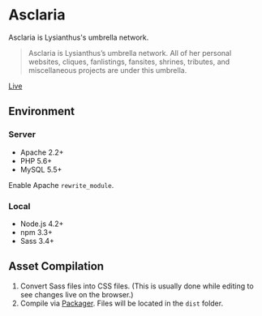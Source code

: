 # Asclaria

Asclaria is Lysianthus's umbrella network.

> Asclaria is Lysianthus’s umbrella network. All of her personal websites, cliques, fanlistings, fansites, shrines, tributes, and miscellaneous projects are under this umbrella.

[Live](https://asclaria.org)

## Environment

### Server

* Apache 2.2+
* PHP 5.6+
* MySQL 5.5+

Enable Apache `rewrite_module`.

### Local

* Node.js 4.2+
* npm 3.3+
* Sass 3.4+

## Asset Compilation

1. Convert Sass files into CSS files. (This is usually done while editing to see changes live on the browser.)
2. Compile via [Packager](https://github.com/Lysianthus/packager). Files will be located in the `dist` folder.